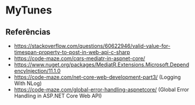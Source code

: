 # MyTunes
## Referências

 - https://stackoverflow.com/questions/60622946/valid-value-for-timespan-property-to-post-in-web-api-c-sharp
 - https://code-maze.com/cqrs-mediatr-in-aspnet-core/
 - https://www.nuget.org/packages/MediatR.Extensions.Microsoft.DependencyInjection/11.1.0
 - https://code-maze.com/net-core-web-development-part3/ (Logging With NLog)
 - https://code-maze.com/global-error-handling-aspnetcore/ (Global Error Handling in ASP.NET Core Web API)